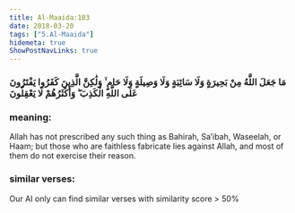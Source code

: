 ```yaml
---
title: Al-Maaida:103
date: 2018-03-20
tags: ["5.Al-Maaida"]
hidemeta: true 
ShowPostNavLinks: true 
---
```

### مَا جَعَلَ اللَّهُ مِنْ بَحِيرَةٍ وَلَا سَائِبَةٍ وَلَا وَصِيلَةٍ وَلَا حَامٍ ۙ وَلَٰكِنَّ الَّذِينَ كَفَرُوا يَفْتَرُونَ عَلَى اللَّهِ الْكَذِبَ ۖ وَأَكْثَرُهُمْ لَا يَعْقِلُونَ
### meaning: 
Allah has not prescribed any such thing as Bahirah, Sa’ibah, Waseelah, or Haam; but those who are faithless fabricate lies against Allah, and most of them do not exercise their reason.
### similar verses: 

Our AI only can find similar verses with similarity score > 50% 





